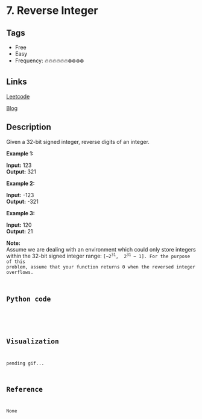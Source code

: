 # 7. Reverse Integer

## Tags

- Free
- Easy
- Frequency: :fire::fire::fire::fire::fire::fire::snowflake::snowflake::snowflake::snowflake:

## Links

[Leetcode](https://leetcode.com/problems/reverse-integer/description/)

[Blog](http://206.81.6.248:12306/leetcode/reverse-integer/description)

## Description

Given a 32-bit signed integer, reverse digits of an integer.

<strong>Example 1:</strong>

<strong>Input:</strong> 123  
<strong>Output:</strong> 321

<strong>Example 2:</strong>

<strong>Input:</strong> -123  
<strong>Output:</strong> -321

<strong>Example 3:</strong>

<strong>Input:</strong> 120  
<strong>Output:</strong> 21

<strong>Note:</strong><br/>Assume we are dealing with an environment which could only store integers within the 32-bit signed integer range: <code>[−2<sup>31</sup>,  2<sup>31 </sup>− 1]. For the purpose of this problem, assume that your function returns 0 when the reversed integer overflows.

## Python code

```python

```

## Visualization

pending gif...

## Reference

None
